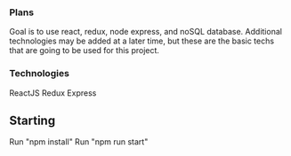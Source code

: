 ### Plans ###
Goal is to use react, redux, node express, and noSQL database. Additional technologies may be added at a later time, but these are the basic techs that are going to be used for this project.

### Technologies ###
ReactJS 
Redux 
Express

## Starting ###
Run "npm install"
Run "npm run start"
